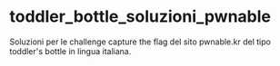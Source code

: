 # toddler_bottle_soluzioni_pwnable
Soluzioni per le challenge capture the flag del sito pwnable.kr del tipo toddler's bottle in lingua italiana.
